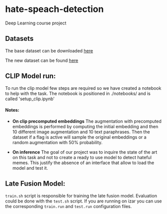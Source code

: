 # hate-speach-detection
Deep Learning course project

## Datasets
The base dataset can be downloaded [here](https://hatefulmemeschallenge.com/)

The new dataset can be found [here](https://drive.google.com/drive/folders/196jVnlt4pgWGHH3MqmYWstC_aeAFw7FM?usp=sharing)

## CLIP Model run:
To run the clip model few steps are required so we have created a notebook to help with the task. The notebook is positioned in ./notebooks/ and is called 'setup_clip.ipynb'

#### Notes:

- **On clip precomputed embeddings** The augmentation with precomputed embeddings is performed by computing the initial embedding and then 10 different image augmentation and 10 text paraphrases. Then the dataset if a flag is active will sample the original embeddings or a random augmentation with 50% probability.

- **On inference** The goal of our project was to inquire the state of the art on this task and not to create a ready to use model to detect hateful memes. This justify the absence of an interface that allow to load the model and test it.

## Late Fusion Model:

`train.sh` script is responsible for training the late fusion model. Evaluation could be done with the `test.sh` script. If you are running on izar you can use the corresponding `train.run` and `test.run` configuration files.
